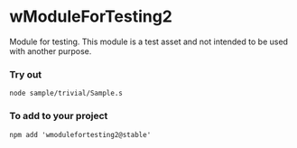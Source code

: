 # wModuleForTesting2

Module for testing. This module is a test asset and not intended to be used with another purpose.

### Try out
```
node sample/trivial/Sample.s
```

### To add to your project
```
npm add 'wmodulefortesting2@stable'
```

